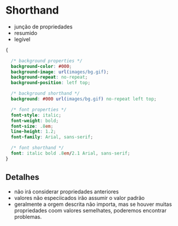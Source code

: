 # Shorthand 

* junção de propriedades
* resumido
* legível

```css
{

  /* background properties */
  background-color: #000;
  background-image: url(images/bg.gif);
  background-repeat: no-repeat;
  background-position: letf top;

  /* background shorthand */
  background: #000 url(images/bg.gif) no-repeat left top;

  /* font properties */
  font-style: italic; 
  font-weight: bold;
  font-size: .8em;
  line-height: 1.2;
  font-family: Arial, sans-serif;

  /* font shorthand */
  font: italic bold .8em/2.1 Arial, sans-serif;
}

```

## Detalhes

* não irá considerar propriedades anteriores
* valores não especiicados irão assumir o valor padrão
* geralmente a orgem descrita não importa, mas se houver muitas propriedades
coom valores semelhates, poderemos encontrar problemas.

## 

